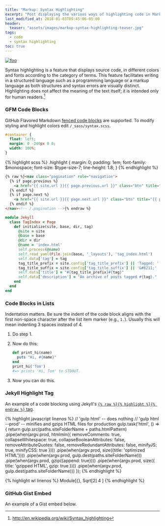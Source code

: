 ```yaml
---
title: "Markup: Syntax Highlighting"
excerpt: "Post displaying the various ways of highlighting code in Markdown."
last_modified_at: 2018-01-03T09:45:06-05:00
header:
  teaser: "assets/images/markup-syntax-highlighting-teaser.jpg"
tags: 
  - code
  - syntax highlighting
toc: true
---
```


[![foo](https://live.staticflickr.com/8361/8400335147_5fabaa504c_o.jpg)](https://flic.kr/p/dNiUYB)


Syntax highlighting is a feature that displays source code, in different colors and fonts according to the category of terms. This feature facilitates writing in a structured language such as a programming language or a markup language as both structures and syntax errors are visually distinct. Highlighting does not affect the meaning of the text itself; it is intended only for human readers.[^1]

[^1]: <http://en.wikipedia.org/wiki/Syntax_highlighting>

### GFM Code Blocks

GitHub Flavored Markdown [fenced code blocks](https://help.github.com/articles/creating-and-highlighting-code-blocks/) are supported. To modify styling and highlight colors edit `/_sass/syntax.scss`.

```css
#container {
  float: left;
  margin: 0 -240px 0 0;
  width: 100%;
}
```

{% highlight scss %}
.highlight {
  margin: 0;
  padding: 1em;
  font-family: $monospace;
  font-size: $type-size-7;
  line-height: 1.8;
}
{% endhighlight %}

```html
{% raw %}<nav class="pagination" role="navigation">
  {% if page.previous %}
    <a href="{{ site.url }}{{ page.previous.url }}" class="btn" title="{{ page.previous.title }}">Previous article</a>
  {% endif %}
  {% if page.next %}
    <a href="{{ site.url }}{{ page.next.url }}" class="btn" title="{{ page.next.title }}">Next article</a>
  {% endif %}
</nav><!-- /.pagination -->{% endraw %}
```

```ruby
module Jekyll
  class TagIndex < Page
    def initialize(site, base, dir, tag)
      @site = site
      @base = base
      @dir = dir
      @name = 'index.html'
      self.process(@name)
      self.read_yaml(File.join(base, '_layouts'), 'tag_index.html')
      self.data['tag'] = tag
      tag_title_prefix = site.config['tag_title_prefix'] || 'Tagged: '
      tag_title_suffix = site.config['tag_title_suffix'] || '&#8211;'
      self.data['title'] = "#{tag_title_prefix}#{tag}"
      self.data['description'] = "An archive of posts tagged #{tag}."
    end
  end
end
```

### Code Blocks in Lists

Indentation matters. Be sure the indent of the code block aligns with the first non-space character after the list item marker (e.g., `1.`). Usually this will mean indenting 3 spaces instead of 4.

1. Do step 1.
2. Now do this:
   
   ```ruby
   def print_hi(name)
     puts "Hi, #{name}"
   end
   print_hi('Tom')
   #=> prints 'Hi, Tom' to STDOUT.
   ```
        
3. Now you can do this.

### Jekyll Highlight Tag

An example of a code blocking using Jekyll's [`{% raw %}{% highlight %}{% endraw %}` tag](https://jekyllrb.com/docs/templates/#code-snippet-highlighting).

{% highlight javascript linenos %}
// 'gulp html' -- does nothing
// 'gulp html --prod' -- minifies and gzips HTML files for production
gulp.task('html', () => {
  return gulp.src(paths.siteFolderName + paths.htmlPattern)
    .pipe(when(argv.prod, htmlmin({
      removeComments: true,
      collapseWhitespace: true,
      collapseBooleanAttributes: false,
      removeAttributeQuotes: false,
      removeRedundantAttributes: false,
      minifyJS: true,
      minifyCSS: true
    })))
    .pipe(when(argv.prod, size({title: 'optimized HTML'})))
    .pipe(when(argv.prod, gulp.dest(paths.siteFolderName)))
    .pipe(when(argv.prod, gzip({append: true})))
    .pipe(when(argv.prod, size({
      title: 'gzipped HTML',
      gzip: true
    })))
    .pipe(when(argv.prod, gulp.dest(paths.siteFolderName)))
});
{% endhighlight %}

{% highlight wl linenos %}
Module[{},
  Sqrt[2]
  4
]
{% endhighlight %}

### GitHub Gist Embed

An example of a Gist embed below.

<script src="https://gist.github.com/mmistakes/77c68fbb07731a456805a7b473f47841.js"></script>
